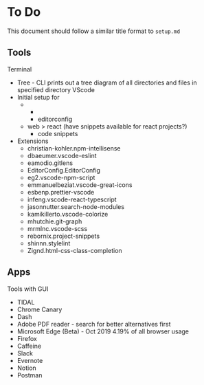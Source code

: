 # To Do
This document should follow a similar title format to `setup.md`

## Tools
Terminal
- Tree - CLI prints out a tree diagram of all directories and files in specified directory
VScode
- Initial setup for
  - *
    - editorconfig
  - web > react (have snippets available for react projects?)
    - code snippets
- Extensions
  - christian-kohler.npm-intellisense
  - dbaeumer.vscode-eslint
  - eamodio.gitlens
  - EditorConfig.EditorConfig
  - eg2.vscode-npm-script
  - emmanuelbeziat.vscode-great-icons
  - esbenp.prettier-vscode
  - infeng.vscode-react-typescript
  - jasonnutter.search-node-modules
  - kamikillerto.vscode-colorize
  - mhutchie.git-graph
  - mrmlnc.vscode-scss
  - rebornix.project-snippets
  - shinnn.stylelint
  - Zignd.html-css-class-completion


## Apps
Tools with GUI

- TIDAL
- Chrome Canary
- Dash
- Adobe PDF reader - search for better alternatives first
- Microsoft Edge (Beta) - Oct 2019 4.19% of all browser usage
- Firefox
- Caffeine
- Slack
- Evernote
- Notion
- Postman